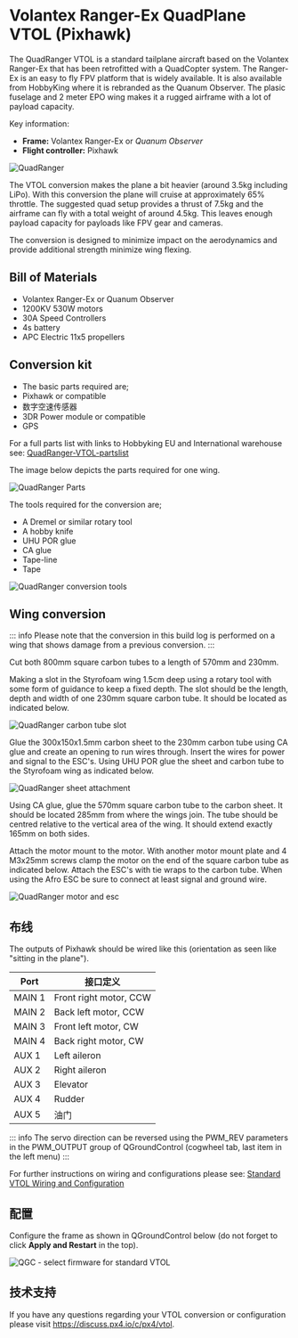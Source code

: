 # Volantex Ranger-Ex QuadPlane VTOL (Pixhawk)

The QuadRanger VTOL is a standard tailplane aircraft based on the Volantex Ranger-Ex that has been retrofitted with a QuadCopter system. The Ranger-Ex is an easy to fly FPV platform that is widely available. It is also available from HobbyKing where it is rebranded as the Quanum Observer. The plasic fuselage and 2 meter EPO wing makes it a rugged airframe with a lot of payload capacity.

Key information:

- **Frame:** Volantex Ranger-Ex or *Quanum Observer*
- **Flight controller:** Pixhawk

![QuadRanger](../../assets/airframes/vtol/quadranger_rangerex_pixhawk/quadranger_vtol_complete_build.jpg)

The VTOL conversion makes the plane a bit heavier (around 3.5kg including LiPo). With this conversion the plane will cruise at approximately 65% throttle. The suggested quad setup provides a thrust of 7.5kg and the airframe can fly with a total weight of around 4.5kg. This leaves enough payload capacity for payloads like FPV gear and cameras.

The conversion is designed to minimize impact on the aerodynamics and provide additional strength minimize wing flexing.


## Bill of Materials

- Volantex Ranger-Ex or Quanum Observer
- 1200KV 530W motors
- 30A Speed Controllers
- 4s battery
- APC Electric 11x5 propellers

## Conversion kit

-   The basic parts required are;
-   Pixhawk or compatible
-   数字空速传感器
-   3DR Power module or compatible
-   GPS

For a full parts list with links to Hobbyking EU and International warehouse see: [QuadRanger-VTOL-partslist](https://px4.io/wp-content/uploads/2016/01/QuadRanger-VTOL-partslist-1.xlsx)

The image below depicts the parts required for one wing.

![QuadRanger Parts](../../assets/airframes/vtol/quadranger_rangerex_pixhawk/quadranger_vtol_parts_for_one_wing.jpg)


The tools required for the conversion are;

-   A Dremel or similar rotary tool
-   A hobby knife
-   UHU POR glue
-   CA glue
-   Tape-line
-   Tape

![QuadRanger conversion tools](../../assets/airframes/vtol/quadranger_rangerex_pixhawk/quadranger_vtol_conversion_tools.jpg)

## Wing conversion

::: info
Please note that the conversion in this build log is performed on a wing that shows damage from a previous conversion. 
:::

Cut both 800mm square carbon tubes to a length of 570mm and 230mm.

Making a slot in the Styrofoam wing 1.5cm deep using a rotary tool with some form of guidance to keep a fixed depth. The slot should be the length, depth and width of one 230mm square carbon tube. It should be located as indicated below.

![QuadRanger carbon tube slot](../../assets/airframes/vtol/quadranger_rangerex_pixhawk/quadranger_vtol_carbon_tube_slot.jpg)

Glue the 300x150x1.5mm carbon sheet to the 230mm carbon tube using CA glue and create an opening to run wires through. Insert the wires for power and signal to the ESC's. Using UHU POR glue the sheet and carbon tube to the Styrofoam wing as indicated below.

![QuadRanger sheet attachment](../../assets/airframes/vtol/quadranger_rangerex_pixhawk/quadranger_vtol_sheet_attachment.jpg)

Using CA glue, glue the 570mm square carbon tube to the carbon sheet. It should be located 285mm from where the wings join. The tube should be centred relative to the vertical area of the wing. It should extend exactly 165mm on both sides.

Attach the motor mount to the motor. With another motor mount plate and 4 M3x25mm screws clamp the motor on the end of the square carbon tube as indicated below. Attach the ESC's with tie wraps to the carbon tube. When using the Afro ESC be sure to connect at least signal and ground wire.

![QuadRanger motor and esc](../../assets/airframes/vtol/quadranger_rangerex_pixhawk/quadranger_vtol_motor_and_esc.jpg)

## 布线

The outputs of Pixhawk should be wired like this (orientation as seen like "sitting in the plane").

| Port   | 接口定义                   |
| ------ | ---------------------- |
| MAIN 1 | Front right motor, CCW |
| MAIN 2 | Back left motor, CCW   |
| MAIN 3 | Front left motor, CW   |
| MAIN 4 | Back right motor, CW   |
| AUX  1 | Left aileron           |
| AUX  2 | Right aileron          |
| AUX  3 | Elevator               |
| AUX  4 | Rudder                 |
| AUX  5 | 油门                     |


::: info
The servo direction can be reversed using the PWM\_REV parameters in the PWM\_OUTPUT group of QGroundControl (cogwheel tab, last item in the left menu)
:::

For further instructions on wiring and configurations please see: [Standard VTOL Wiring and Configuration](../config_vtol/vtol_quad_configuration.md)


## 配置

Configure the frame as shown in QGroundControl below (do not forget to click **Apply and Restart** in the top).

![QGC - select firmware for standard VTOL](../../assets/airframes/vtol/funcub_pixhawk/qgc_firmware_standard_vtol_fun_cub_quad.png)


## 技术支持

If you have any questions regarding your VTOL conversion or configuration please visit <https://discuss.px4.io/c/px4/vtol>.

